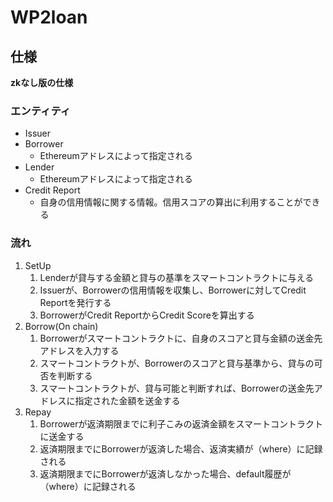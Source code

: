 # WP2loan
## 仕様
**zkなし版の仕様**
### エンティティ
- Issuer 
- Borrower
	- Ethereumアドレスによって指定される
- Lender
	- Ethereumアドレスによって指定される
- Credit Report
	- 自身の信用情報に関する情報。信用スコアの算出に利用することができる
### 流れ
1. SetUp
	1. Lenderが貸与する金額と貸与の基準をスマートコントラクトに与える
	2. Issuerが、Borrowerの信用情報を収集し、Borrowerに対してCredit Reportを発行する
	3. BorrowerがCredit ReportからCredit Scoreを算出する
2. Borrow(On chain)
	1. Borrowerがスマートコントラクトに、自身のスコアと貸与金額の送金先アドレスを入力する
	2. スマートコントラクトが、Borrowerのスコアと貸与基準から、貸与の可否を判断する
	3. スマートコントラクトが、貸与可能と判断すれば、Borrowerの送金先アドレスに指定された金額を送金する
3. Repay
	1. Borrowerが返済期限までに利子こみの返済金額をスマートコントラクトに送金する
	2. 返済期限までにBorrowerが返済した場合、返済実績が（where）に記録される
	3. 返済期限までにBorrowerが返済しなかった場合、default履歴が（where）に記録される